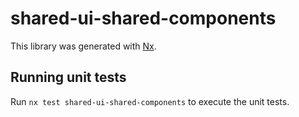 # shared-ui-shared-components

This library was generated with [Nx](https://nx.dev).

## Running unit tests

Run `nx test shared-ui-shared-components` to execute the unit tests.
